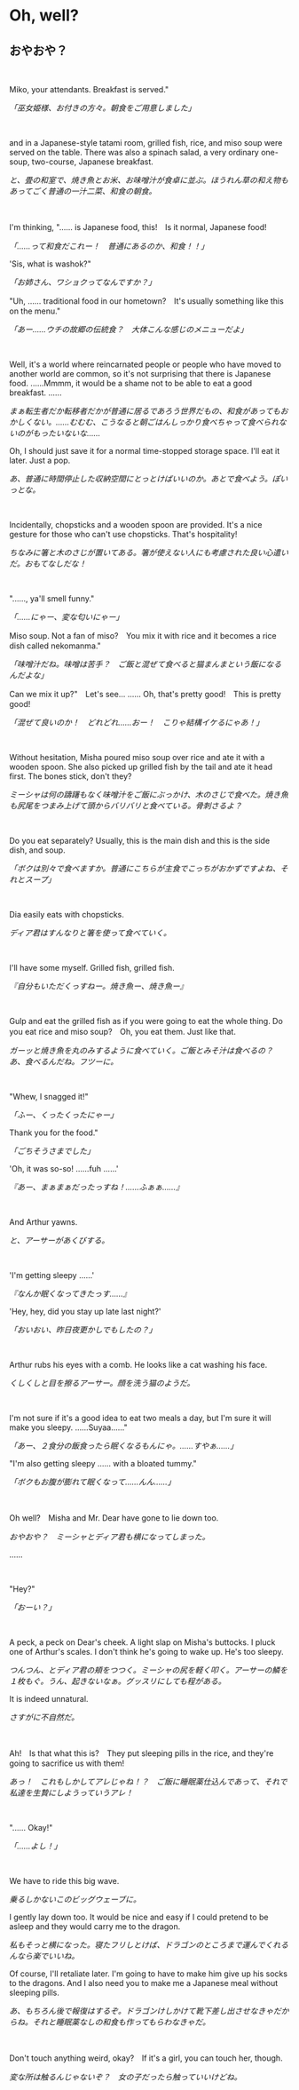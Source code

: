 # Oh, well?

## おやおや？

&nbsp;

Miko, your attendants. Breakfast is served."

*「巫女姫様、お付きの方々。朝食をご用意しました」*

&nbsp;

and in a Japanese-style tatami room, grilled fish, rice, and miso soup were served on the table. There was also a spinach salad, a very ordinary one-soup, two-course, Japanese breakfast.

*と、畳の和室で、焼き魚とお米、お味噌汁が食卓に並ぶ。ほうれん草の和え物もあってごく普通の一汁二菜、和食の朝食。*

&nbsp;

I'm thinking, "...... is Japanese food, this!　Is it normal, Japanese food!

*「……って和食だこれー！　普通にあるのか、和食！！」*

'Sis, what is washok?"

*「お姉さん、ワショクってなんですか？」*

"Uh, ...... traditional food in our hometown?　It's usually something like this on the menu."

*「あー……ウチの故郷の伝統食？　大体こんな感じのメニューだよ」*

&nbsp;

Well, it's a world where reincarnated people or people who have moved to another world are common, so it's not surprising that there is Japanese food. ......Mmmm, it would be a shame not to be able to eat a good breakfast. ......

*まぁ転生者だか転移者だかが普通に居るであろう世界だもの、和食があってもおかしくない。……むむむ、こうなると朝ごはんしっかり食べちゃって食べられないのがもったいないな……*

Oh, I should just save it for a normal time-stopped storage space. I'll eat it later. Just a pop.

*あ、普通に時間停止した収納空間にとっとけばいいのか。あとで食べよう。ぽいっとな。*

&nbsp;

Incidentally, chopsticks and a wooden spoon are provided. It's a nice gesture for those who can't use chopsticks. That's hospitality!

*ちなみに箸と木のさじが置いてある。箸が使えない人にも考慮された良い心遣いだ。おもてなしだな！*

&nbsp;

"......, ya'll smell funny."

*「……にゃー、変な匂いにゃー」*

Miso soup. Not a fan of miso?　You mix it with rice and it becomes a rice dish called nekomanma."

*「味噌汁だね。味噌は苦手？　ご飯と混ぜて食べると猫まんまという飯になるんだよな」*

Can we mix it up?"　Let's see... ...... Oh, that's pretty good!　This is pretty good!

*「混ぜて良いのか！　どれどれ……おー！　こりゃ結構イケるにゃあ！」*

&nbsp;

Without hesitation, Misha poured miso soup over rice and ate it with a wooden spoon. She also picked up grilled fish by the tail and ate it head first. The bones stick, don't they?

*ミーシャは何の躊躇もなく味噌汁をご飯にぶっかけ、木のさじで食べた。焼き魚も尻尾をつまみ上げて頭からバリバリと食べている。骨刺さるよ？*

&nbsp;

Do you eat separately? Usually, this is the main dish and this is the side dish, and soup.

*「ボクは別々で食べますか。普通にこちらが主食でこっちがおかずですよね、それとスープ」*

&nbsp;

Dia easily eats with chopsticks.

*ディア君はすんなりと箸を使って食べていく。*

&nbsp;

I'll have some myself. Grilled fish, grilled fish.

*『自分もいただくっすねー。焼き魚ー、焼き魚ー』*

&nbsp;

Gulp and eat the grilled fish as if you were going to eat the whole thing. Do you eat rice and miso soup?　Oh, you eat them. Just like that.

*ガーッと焼き魚を丸のみするように食べていく。ご飯とみそ汁は食べるの？　あ、食べるんだね。フツーに。*

&nbsp;

"Whew, I snagged it!"

*「ふー、くったくったにゃー」*

Thank you for the food."

*「ごちそうさまでした」*

'Oh, it was so-so! ......fuh ......'

*『あー、まぁまぁだったっすね！……ふぁぁ……』*

&nbsp;

And Arthur yawns.

*と、アーサーがあくびする。*

&nbsp;

'I'm getting sleepy ......'

*『なんか眠くなってきたっす……』*

'Hey, hey, did you stay up late last night?'

*「おいおい、昨日夜更かしでもしたの？」*

&nbsp;

Arthur rubs his eyes with a comb. He looks like a cat washing his face.

*くしくしと目を擦るアーサー。顔を洗う猫のようだ。*

&nbsp;

I'm not sure if it's a good idea to eat two meals a day, but I'm sure it will make you sleepy. ......Suyaa......"

*「あー、２食分の飯食ったら眠くなるもんにゃ。……すやぁ……」*

"I'm also getting sleepy ...... with a bloated tummy."

*「ボクもお腹が膨れて眠くなって……んん……」*

&nbsp;

Oh well?　Misha and Mr. Dear have gone to lie down too.

*おやおや？　ミーシャとディア君も横になってしまった。*

……

&nbsp;

"Hey?"

*「おーい？」*

&nbsp;

A peck, a peck on Dear's cheek. A light slap on Misha's buttocks. I pluck one of Arthur's scales. I don't think he's going to wake up. He's too sleepy.

*つんつん、とディア君の頬をつつく。ミーシャの尻を軽く叩く。アーサーの鱗を１枚もぐ。うん、起きないなぁ。グッスリにしても程がある。*

It is indeed unnatural.

*さすがに不自然だ。*

&nbsp;

Ah!　Is that what this is?　They put sleeping pills in the rice, and they're going to sacrifice us with them!

*あっ！　これもしかしてアレじゃね！？　ご飯に睡眠薬仕込んであって、それで私達を生贄にしようっていうアレ！*

&nbsp;

"...... Okay!"

*「……よし！」*

&nbsp;

We have to ride this big wave.

*乗るしかないこのビッグウェーブに。*

I gently lay down too. It would be nice and easy if I could pretend to be asleep and they would carry me to the dragon.

*私もそっと横になった。寝たフリしとけば、ドラゴンのところまで運んでくれるんなら楽でいいね。*

Of course, I'll retaliate later. I'm going to have to make him give up his socks to the dragons. And I also need you to make me a Japanese meal without sleeping pills.

*あ、もちろん後で報復はするぞ。ドラゴンけしかけて靴下差し出させなきゃだからね。それと睡眠薬なしの和食も作ってもらわなきゃだ。*

&nbsp;

Don't touch anything weird, okay?　If it's a girl, you can touch her, though.

*変な所は触るんじゃないぞ？　女の子だったら触っていいけどね。*

&nbsp;

&nbsp;

&nbsp;

